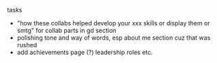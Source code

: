 tasks
- "how these collabs helped develop your xxx skills or display them or smtg" for collab parts in gd section
- polishing tone and way of words, esp about me section cuz that was rushed
- add achievements page (?) leadership roles etc.